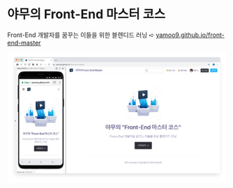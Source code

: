 # 야무의 Front-End 마스터 코스

Front-End 개발자를 꿈꾸는 이들을 위한 블렌디드 러닝 ➪
[yamoo9.github.io/front-end-master](https://yamoo9.github.io/front-end-master)

![](assets/front-end-master-cover.jpg)
